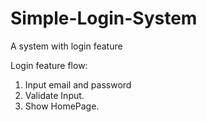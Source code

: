 # Simple-Login-System
A system with login feature

Login feature flow:
1. Input email and password
2. Validate Input.
3. Show HomePage. 
